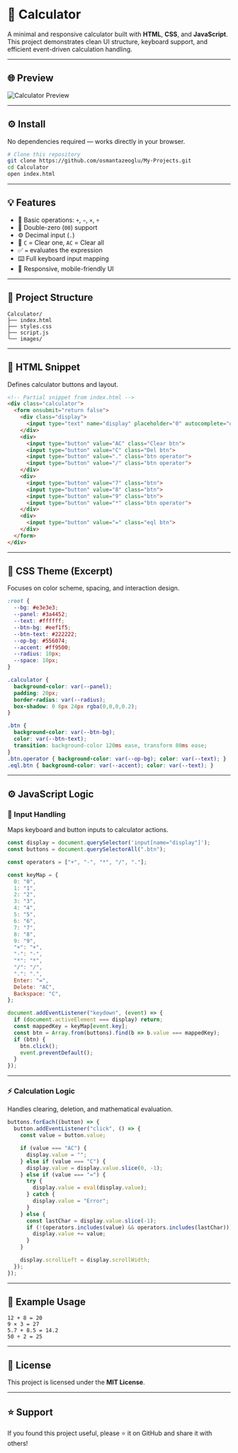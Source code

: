 # 🧮 Calculator

A minimal and responsive calculator built with **HTML**, **CSS**, and **JavaScript**.
This project demonstrates clean UI structure, keyboard support, and efficient event-driven calculation handling.

---

## 🌐 Preview

<!-- Replace with your actual image -->

![Calculator Preview](./images/calculator-ui.png)

---

## ⚙️ Install

No dependencies required — works directly in your browser.

```bash
# Clone this repository
git clone https://github.com/osmantazeoglu/My-Projects.git
cd Calculator
open index.html
```

---

## 💡 Features

* 🧩 Basic operations: `+`, `−`, `×`, `÷`
* 🔢 Double-zero (`00`) support
* ⚙️ Decimal input (`.`)
* 🧼 `C` = Clear one, `AC` = Clear all
* ✅ `=` evaluates the expression
* ⌨️ Full keyboard input mapping
* 🎨 Responsive, mobile-friendly UI

---

## 🧱 Project Structure

```
Calculator/
├── index.html
├── styles.css
├── script.js
└── images/
```

---

## 🧩 HTML Snippet

Defines calculator buttons and layout.

```html
<!-- Partial snippet from index.html -->
<div class="calculator">
  <form onsubmit="return false">
    <div class="display">
      <input type="text" name="display" placeholder="0" autocomplete="off">
    </div>
    <div>
      <input type="button" value="AC" class="Clear btn">
      <input type="button" value="C" class="Del btn">
      <input type="button" value="." class="btn operator">
      <input type="button" value="/" class="btn operator">
    </div>
    <div>
      <input type="button" value="7" class="btn">
      <input type="button" value="8" class="btn">
      <input type="button" value="9" class="btn">
      <input type="button" value="*" class="btn operator">
    </div>
    <div>
      <input type="button" value="=" class="eql btn">
    </div>
  </form>
</div>
```

---

## 🎨 CSS Theme (Excerpt)

Focuses on color scheme, spacing, and interaction design.

```css
:root {
  --bg: #e3e3e3;
  --panel: #3a4452;
  --text: #ffffff;
  --btn-bg: #eef1f5;
  --btn-text: #222222;
  --op-bg: #556074;
  --accent: #ff9500;
  --radius: 10px;
  --space: 10px;
}

.calculator {
  background-color: var(--panel);
  padding: 20px;
  border-radius: var(--radius);
  box-shadow: 0 8px 24px rgba(0,0,0,0.2);
}

.btn {
  background-color: var(--btn-bg);
  color: var(--btn-text);
  transition: background-color 120ms ease, transform 80ms ease;
}
.btn.operator { background-color: var(--op-bg); color: var(--text); }
.eql.btn { background-color: var(--accent); color: var(--text); }
```

---

## ⚙️ JavaScript Logic

### 🧠 Input Handling

Maps keyboard and button inputs to calculator actions.

```js
const display = document.querySelector('input[name="display"]');
const buttons = document.querySelectorAll(".btn");

const operators = ["+", "-", "*", "/", "."];

const keyMap = {
  0: "0", 
  1: "1", 
  2: "2", 
  3: "3",
  4: "4", 
  5: "5", 
  6: "6", 
  7: "7",
  8: "8", 
  9: "9", 
  "+": "+", 
  "-": "-",
  "*": "*", 
  "/": "/", 
  ".": ".", 
  Enter: "=",
  Delete: "AC", 
  Backspace: "C",
};

document.addEventListener("keydown", (event) => {
  if (document.activeElement === display) return;
  const mappedKey = keyMap[event.key];
  const btn = Array.from(buttons).find(b => b.value === mappedKey);
  if (btn) {
    btn.click();
    event.preventDefault();
  }
});
```

---

### ⚡ Calculation Logic

Handles clearing, deletion, and mathematical evaluation.

```js
buttons.forEach((button) => {
  button.addEventListener("click", () => {
    const value = button.value;

    if (value === "AC") {
      display.value = "";
    } else if (value === "C") {
      display.value = display.value.slice(0, -1);
    } else if (value === "=") {
      try {
        display.value = eval(display.value);
      } catch {
        display.value = "Error";
      }
    } else {
      const lastChar = display.value.slice(-1);
      if (!(operators.includes(value) && operators.includes(lastChar))) {
        display.value += value;
      }
    }

    display.scrollLeft = display.scrollWidth;
  });
});
```

---

## 🧠 Example Usage

```text
12 + 8 = 20
9 × 3 = 27
5.7 + 8.5 = 14.2
50 ÷ 2 = 25
```

---

## 📄 License

This project is licensed under the **MIT License**.

---

## ⭐ Support

If you found this project useful, please ⭐ it on GitHub and share it with others!
